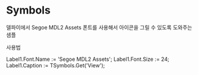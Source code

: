 # Symbols

델파이에서 Segoe MDL2 Assets 폰트를 사용해서 아이콘을 그릴 수 있도록 도와주는 샘플


사용법

Label1.Font.Name := 'Segoe MDL2 Assets';
Label1.Font.Size := 24;
Label1.Caption := TSymbols.Get('View');
